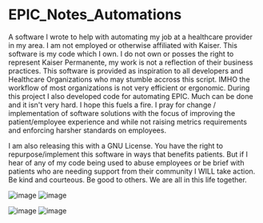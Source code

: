 # EPIC_Notes_Automations
A software I wrote to help with automating my job at a healthcare provider in my area. I am not employed or otherwise affiliated with Kaiser. This software is my code which I own. I do not own or posses the right to represent Kaiser Permanente, my work is not a reflection of their business practices. This software is provided as inspiration to all developers and Healthcare Organizations who may stumble accross this script. IMHO the workflow of most organizations is not very efficient or ergonomic. During this project I also developed code for automating EPIC. Much can be done and it isn't very hard. I hope this fuels a fire. I pray for change / implementation of software solutions with the focus of improving the patient/employee experience and while not raising metrics requirements and enforcing harsher standards on employees.

I am also releasing this with a GNU License. You have the right to repurpose/implement this software in ways that benefits patients. But if I hear of any of my code being used to abuse employees or be brief with patients who are needing support from their community I WILL take action. Be kind and courteous. Be good to others. We are all in this life together.

![image](https://github.com/user-attachments/assets/f2b5b4f3-bd95-4f28-9bd9-c935a08378d2)
![image](https://github.com/user-attachments/assets/33f33343-62da-4c00-8e5e-9d1794860674)

![image](https://github.com/user-attachments/assets/47b34377-b111-4b35-83c4-6fb8d8031c34)
![image](https://github.com/user-attachments/assets/96a9eec0-05c4-4fb4-a09c-b0ba8f3320b9)
